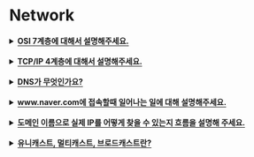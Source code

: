 # Network

<details>
   <summary><span style="border-bottom:0.05em solid"><strong>OSI 7계층에 대해서 설명해주세요.</strong></span></summary>
    <hr>
        - OSI 7계층은 네트워크 통신을 구성하는 요소들 7개의 계층으로 표준화한 것
       <br /> - 나눈 이유 : 통신이 일어나는 과정을 단계별로 알수있고, 문제가 생기면 그 단계만 수정하면 됨
       <ul>
          <li><strong>물리 </strong>: 데이터 전송 ex) 리피터, 케이블, 허브</li>
       </ul>
       <ul>
          <li><strong>데이터링크 </strong>: 물리 계층으로 송수신되는 정보 관리, Mac 주소로 통신 ex) 브릿지, 스위치</li>
       </ul>
       <ul>
          <li><strong>네트워크 </strong>: 데이터를 목적지까지 전달, 라우터로 경로를 선택해 IP 지정, 경로에 따라 패킷 전달 ex) 라우터, IP</li>
       </ul>
       <ul>
          <li><strong>전송 </strong>: 통신을 활성화 ex) TCP, UDP</li>
       </ul>
       <ul>
          <li><strong>세션 </strong>: 데이터가 통신하기 위한 논리적 연결 담당 ex) API, Socket</li>
       </ul>
       <ul>
          <li><strong>표현 </strong>: 데이터 표현에 대한 독립성을 제공하고 암호화 ex) JPEG, MPEG</li>
       </ul>
       <ul>
          <li><strong>응용 </strong>: 최종 목적지, 응용프로그램과 연관하여 서비스 수행 ex) HTTP, FTP, DNS</li>
       </ul>
    <hr>
</details>

<br />

<details>
   <summary><span style="border-bottom:0.05em solid"><strong>TCP/IP 4계층에 대해서 설명해주세요.</strong></span></summary>
    <hr>
       <p>1계층 네트워크 액세스 : 물리+데이터링크, MAC주소 사용</p>
       <p>2계층 인터넷 : 네트워크, 통신 노드간의 IP패킷을 전송하는 기능과 라우팅 기능 담당</p>
       <p>3계층 전송 : 전송, 통신 노드간의 연결 제어 및 신뢰성 있는 데이터 전송 담당</p>
       <p>4계층 응용 : 세션+표현+응용, 응용 프로그램 구현</p>
    <hr>
</details>

<br />

<details>
   <summary><span style="border-bottom:0.05em solid"><strong>DNS가 무엇인가요?</strong></span></summary>
<hr>
   <p>IP주소를 문자로 표현한 주소로 바꾸는 시스템 혹은 서버</p>

<hr>
</details>

<br />

<details>
   <summary><span style="border-bottom:0.05em solid"><strong>www.naver.com에 접속할때 일어나는 일에 대해 설명해주세요.</strong></span></summary>
    <hr>
       <ol>
          <li>사용자가 브라우저에 도메인 네임(<a href="http://www.naver.xn--com%29-8040a/">www.naver.com)을</a> <strong>입력</strong>한다.</li>
          <li>사용자가 입력한 URL 주소 중에서 <strong>도메인 네임(Domain Name) 부분을 DNS 서버에서 검색</strong>하고, DNS 서버에서 해당 도메인 네임에 해당하는 <strong>IP 주소를 찾아 사용자가 입력한 URL 정보와 함께 전달</strong>한다.</li>
          <li>페이지 URL 정보와 전달받은 IP 주소는 <strong>HTTP 프로토콜을 사용하여 HTTP 요청 메시지를 생성</strong>하고, 이렇게 생성된 HTTP 요청 메시지는 <strong>TCP 프로토콜을 사용하여 인터넷을 거쳐 해당 IP 주소의 컴퓨터로 전송</strong>된다.</li>
          <li>이렇게 도착한 HTTP 요청 메시지는 HTTP 프로토콜을 사용하여 웹 페이지 URL 정보로 변환되어 <strong>웹 페이지 URL 정보에 해당하는 데이터를 검색</strong>한다.</li>
          <li>검색된 웹 페이지 데이터는 또 다시 <strong>HTTP 프로토콜을 사용하여 HTTP 응답 메시지를 생성</strong>하고 <strong>TCP 프로토콜을 사용하여 인터넷을 거쳐 원래 컴퓨터로 전송</strong>된다.</li>
          <li>도착한 <strong>HTTP 응답 메시지는 HTTP 프로토콜을 사용하여 웹 페이지 데이터로 변환</strong>되어 웹 브라우저에 의해 출력되어 사용자가 볼 수 있게 된다.</li>
       </ol>
    <hr>
</details>

<br />

<details>
   <summary><span style="border-bottom:0.05em solid"><strong>도메인 이름으로 실제 IP를 어떻게 찾을 수 있는지 흐름을 설명해 주세요.</strong></span></summary>
    <hr>
       <p><strong>Recursive Query를 통해 접근 : Local DNS 서버 -&gt; Root DNS 서버 -&gt; com DNS 서버 -&gt; naver.com DNS 서버</strong></p>
       <ol>
          <li>로컬 DNS서버에 해당 url이 등록되어있는지 확인</li>
          <li>루트 DNS서버에 문의 후 최상위 도메인 .com이 등록된 네임 서버의 IP주소 전달</li>
          <li>로컬 DNS서버는 com DNS 서버에 해당 url을 문의함. 로컬 DNS서버에 naver.com DNS 서버의 IP 주소 알려줌</li>
          <li>naver..com에 해당 url 문의함. 로컬 DNS는 IP 주소를 받을수있음</li>
       </ol>
    <hr>
</details>

<br />

<details>
   <summary><span style="border-bottom:0.05em solid"><strong>유니캐스트, 멀티캐스트, 브로드캐스트란?</strong></span></summary>
    <hr>
       <p>유니캐스트 : 특정 대상과 1:1 통신</p>
       <p>멀티캐스트 : 특정 다수와 1:N 통신</p>
       <p>브로드캐스트 : 네트워크에 있는 모든 대상과 통신</p>
    <hr>
</details>



